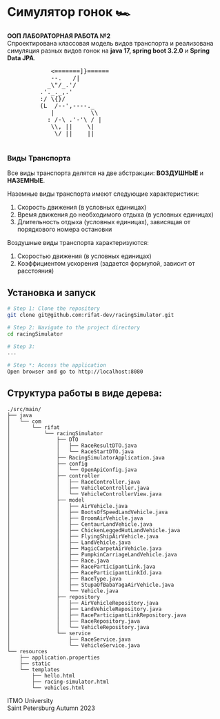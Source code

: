<h1>Симулятор гонок 🏎️</h1>
<p>
    <strong>ООП ЛАБОРАТОРНАЯ РАБОТА №2</strong> <br>
    Спроектирована классовая модель видов транспорта и реализована симуляция разных видов гонок на <strong>java 17, spring boot 3.2.0</strong> и <strong>Spring Data JPA</strong>.
</p>
<div class="ascii-art">
    <pre>
            &lt;=======]&#125;======        
            --.   /|                        
           _\"/_.'/                       
         .'._._,.'                      
         :/ \{}/                        
         &#40;L  /--',----._     
            |          \\        
           : /-\ .'-'\ / |   
            \\, ||    \|             
             \/ ||    ||
        </pre>
</div>
<h3>Виды Транспорта</h3>
<p>
    Все виды транспорта делятся на две абстракции: <strong>ВОЗДУШНЫЕ</strong> и <strong>НАЗЕМНЫЕ</strong>.
</p>
<p>Наземные виды транспорта имеют следующие характеристики:</p>
<ol>
    <li>Скорость движения (в условных единицах)</li>
    <li>Время движения до необходимого отдыха (в условных единицах)</li>
    <li>Длительность отдыха (условных единицах), зависящая от порядкового номера остановки</li>
</ol>

<p>Воздушные виды транспорта характеризуются:</p>
<ol>
    <li>Скоростью движения (в условных единицах)</li>
    <li>Коэффициентом ускорения (задается формулой, зависит от расстояния)</li>
</ol>

## Установка и запуск

```bash
# Step 1: Clone the repository
git clone git@github.com:rifat-dev/racingSimulator.git

# Step 2: Navigate to the project directory
cd racingSimulator

# Step 3: 
...

# Step *: Access the application
Open browser and go to http://localhost:8080
```

## Структура работы в виде дерева:
```
./src/main/
├── java
│   └── com
│       └── rifat
│           └── racingSimulator
│               ├── DTO
│               │   ├── RaceResultDTO.java
│               │   └── RaceStartDTO.java
│               ├── RacingSimulatorApplication.java
│               ├── config
│               │   └── OpenApiConfig.java
│               ├── controller
│               │   ├── RaceController.java
│               │   ├── VehicleController.java
│               │   └── VehicleControllerView.java
│               ├── model
│               │   ├── AirVehicle.java
│               │   ├── BootsOfSpeedLandVehicle.java
│               │   ├── BroomAirVehicle.java
│               │   ├── CentaurLandVehicle.java
│               │   ├── ChickenLeggedHutLandVehicle.java
│               │   ├── FlyingShipAirVehicle.java
│               │   ├── LandVehicle.java
│               │   ├── MagicCarpetAirVehicle.java
│               │   ├── PumpkinCarriageLandVehicle.java
│               │   ├── Race.java
│               │   ├── RaceParticipantLink.java
│               │   ├── RaceParticipantLinkId.java
│               │   ├── RaceType.java
│               │   ├── StupaOfBabaYagaAirVehicle.java
│               │   └── Vehicle.java
│               ├── repository
│               │   ├── AirVehicleRepository.java
│               │   ├── LandVehicleRepository.java
│               │   ├── RaceParticipantLinkRepository.java
│               │   ├── RaceRepository.java
│               │   └── VehicleRepository.java
│               └── service
│                   ├── RaceService.java
│                   └── VehicleService.java
└── resources
    ├── application.properties
    ├── static
    └── templates
        ├── hello.html
        ├── racing-simulator.html
        └── vehicles.html
```
<p class="note">
    ITMO University<br>
    Saint Petersburg Autumn 2023
</p>
